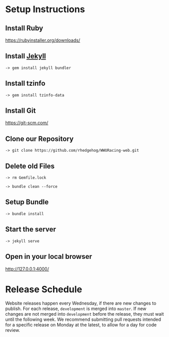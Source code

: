 # Setup Instructions

## Install Ruby

https://rubyinstaller.org/downloads/

## Install [Jekyll](https://jekyllrb.com/docs/installation/)

`-> gem install jekyll bundler`

## Install tzinfo

`-> gem install tzinfo-data`

## Install Git

https://git-scm.com/

## Clone our Repository
`-> git clone https://github.com/rhedgehog/WWURacing-web.git`

## Delete old Files

`-> rm Gemfile.lock`

`-> bundle clean --force`

## Setup Bundle

`-> bundle install`

## Start the server

`-> jekyll serve`

## Open in your local browser

http://127.0.0.1:4000/

# Release Schedule

Website releases happen every Wednesday, if there are new changes to publish. For each release, `development` is merged into `master`. If new changes are not merged into `development` before the release, they must wait until the following week. We recommend submitting pull requests intended for a specific release on Monday at the latest, to allow for a day for code review.
